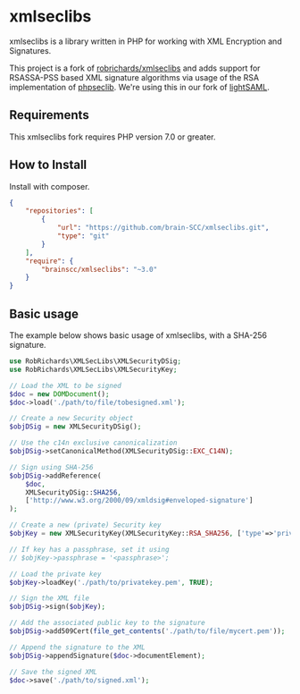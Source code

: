 # xmlseclibs 

xmlseclibs is a library written in PHP for working with XML Encryption and Signatures.

This project is a fork of [robrichards/xmlseclibs](https://github.com/robrichards/xmlseclibs) and adds support for RSASSA-PSS based XML signature algorithms via usage of the RSA implementation of [phpseclib](http://phpseclib.sourceforge.net/). We're using this in our fork of [lightSAML](https://github.com/brain-SCC/lightsaml).

## Requirements

This xmlseclibs fork requires PHP version 7.0 or greater.


## How to Install

Install with composer.

```json
{
    "repositories": [
        {
            "url": "https://github.com/brain-SCC/xmlseclibs.git",
            "type": "git"
        }
    ],
    "require": {
        "brainscc/xmlseclibs": "~3.0"
    }
}
```

## Basic usage

The example below shows basic usage of xmlseclibs, with a SHA-256 signature.

```php
use RobRichards\XMLSecLibs\XMLSecurityDSig;
use RobRichards\XMLSecLibs\XMLSecurityKey;

// Load the XML to be signed
$doc = new DOMDocument();
$doc->load('./path/to/file/tobesigned.xml');

// Create a new Security object 
$objDSig = new XMLSecurityDSig();

// Use the c14n exclusive canonicalization
$objDSig->setCanonicalMethod(XMLSecurityDSig::EXC_C14N);

// Sign using SHA-256
$objDSig->addReference(
    $doc, 
    XMLSecurityDSig::SHA256, 
    ['http://www.w3.org/2000/09/xmldsig#enveloped-signature']
);

// Create a new (private) Security key
$objKey = new XMLSecurityKey(XMLSecurityKey::RSA_SHA256, ['type'=>'private']);

// If key has a passphrase, set it using
// $objKey->passphrase = '<passphrase>';

// Load the private key
$objKey->loadKey('./path/to/privatekey.pem', TRUE);

// Sign the XML file
$objDSig->sign($objKey);

// Add the associated public key to the signature
$objDSig->add509Cert(file_get_contents('./path/to/file/mycert.pem'));

// Append the signature to the XML
$objDSig->appendSignature($doc->documentElement);

// Save the signed XML
$doc->save('./path/to/signed.xml');
```